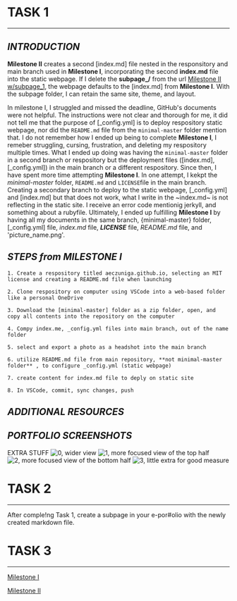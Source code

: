# **TASK 1**
* * * 

## _INTRODUCTION_
**Milestone II** creates a second [index.md] file nested in the responsitory and main branch used in **Milestone I**, incorporating the second **index.md** file into the static webpage. If I delete the **subpage_/** from the url [Milestone II w/subpage_1](https://aeczuniga.github.io/subpage_1/), the webpage defaults to the [index.md] from **Milestone I**. 
With the subpage folder, I can retain the same site, theme, and layout. 

In milestone I, I struggled and missed the deadline, GitHub's documents were not helpful. The instructions were not clear and thorough for me, it did not tell me that the purpose of [_config.yml] is to deploy  respository static webpage, nor did the `README.md` file from the `minimal-master` folder mention that. I do not remember how I ended up being to complete **Milestone I**, I remeber struggling, cursing, frustration, and deleting my respository multiple times. What I ended up doing was having the `minimal-master` folder in a second branch or respository but the deployment files ([index.md], [_config.yml]) in the main branch or a different respository. Since then, I have spent more time attempting **Milestone I**. In one attempt, I kekpt the _minimal-master_ folder, `README.md` and ``LICENSE``file in the main branch. Creating a secondary branch to deploy to the static webpage, [_config.yml] and [index.md] but that does not work, what I write in the ~index.md~ is not reflecting in the static site. I receive an error code mentionig jerkyll, and something about a rubyfile. Ultimately, I ended up fulfilling **Milestone I** by having all my documents in the same branch, {minimal-master} folder,  [_config.yml] file, *index.md* file, ***LICENSE*** file, $README.md$ file, and 'picture_name.png'.


## _STEPS from MILESTONE I_
    
```1. Create a respository titled aeczuniga.github.io, selecting an MIT license and creating a README.md file when launching```
    
```2. Clone respository on computer using VSCode into a web-based folder like a personal OneDrive```
    
```3. Download the [minimal-master] folder as a zip folder, open, and copy all contents into the repository on the computer```
    
```4. Compy index.me, _config.yml files into main branch, out of the name folder```
    
```5. select and export a photo as a headshot into the main branch```
    
```6. utilize README.md file from main repository, **not minimal-master folder** , to configure _config.yml (static webpage)```
    
```7. create content for index.md file to deply on static site```
    
```8. In VSCode, commit, sync changes, push```


## _ADDITIONAL RESOURCES_



## _PORTFOLIO SCREENSHOTS_
EXTRA STUFF
![0, wider view](../II_images/image_0.png)
![1, more focused view of the top half](../II_images/image_1.png)
![2, more focused view of the bottom half](../II_images/image_2.png)
![3, little extra for good measure](../II_images/image_3.png)


# **TASK 2**
* * * 

After comple!ng Task 1, create a subpage in your e-por#olio with the newly created markdown file.



# **TASK 3**
* * * 

[Milestone I](https://aeczuniga.github.io/)

[Milestone II](https://aeczuniga.github.io/subpage_1/)